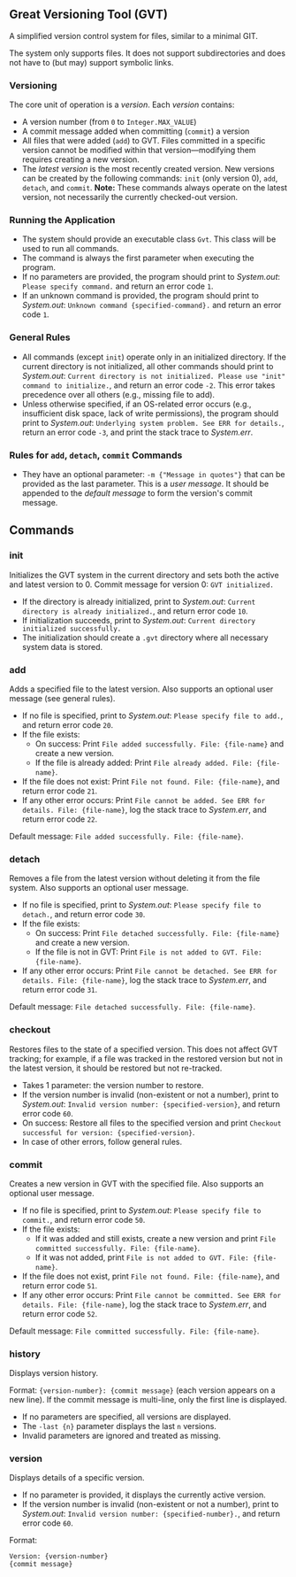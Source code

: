 ## Great Versioning Tool (GVT)

A simplified version control system for files, similar to a minimal GIT.

The system only supports files. It does not support subdirectories and does not have to (but may) support symbolic links.

### Versioning
The core unit of operation is a *version*. Each *version* contains:
- A version number (from `0` to `Integer.MAX_VALUE`)
- A commit message added when committing (`commit`) a version
- All files that were added (`add`) to GVT. Files committed in a specific version cannot be modified within that version—modifying them requires creating a new version.
- The *latest version* is the most recently created version. New versions can be created by the following commands: `init` (only version 0), `add`, `detach`, and `commit`. **Note:** These commands always operate on the latest version, not necessarily the currently checked-out version.

### Running the Application
- The system should provide an executable class `Gvt`. This class will be used to run all commands.
- The command is always the first parameter when executing the program.
- If no parameters are provided, the program should print to *System.out*: `Please specify command.` and return an error code `1`.
- If an unknown command is provided, the program should print to *System.out*: `Unknown command {specified-command}.` and return an error code `1`.

### General Rules
- All commands (except `init`) operate only in an initialized directory. If the current directory is not initialized, all other commands should print to *System.out*: `Current directory is not initialized. Please use "init" command to initialize.`, and return an error code `-2`. This error takes precedence over all others (e.g., missing file to add).
- Unless otherwise specified, if an OS-related error occurs (e.g., insufficient disk space, lack of write permissions), the program should print to *System.out*: `Underlying system problem. See ERR for details.`, return an error code `-3`, and print the stack trace to *System.err*.

### Rules for `add`, `detach`, `commit` Commands
- They have an optional parameter: `-m {"Message in quotes"}` that can be provided as the last parameter. This is a *user message*. It should be appended to the *default message* to form the version's commit message.

## Commands

### init
Initializes the GVT system in the current directory and sets both the active and latest version to 0. Commit message for version 0: `GVT initialized.`

- If the directory is already initialized, print to *System.out*: `Current directory is already initialized.`, and return error code `10`.
- If initialization succeeds, print to *System.out*: `Current directory initialized successfully.`
- The initialization should create a `.gvt` directory where all necessary system data is stored.

### add
Adds a specified file to the latest version. Also supports an optional user message (see general rules).

- If no file is specified, print to *System.out*: `Please specify file to add.`, and return error code `20`.
- If the file exists:
  - On success: Print `File added successfully. File: {file-name}` and create a new version.
  - If the file is already added: Print `File already added. File: {file-name}`.
- If the file does not exist: Print `File not found. File: {file-name}`, and return error code `21`.
- If any other error occurs: Print `File cannot be added. See ERR for details. File: {file-name}`, log the stack trace to *System.err*, and return error code `22`.

Default message: `File added successfully. File: {file-name}`.

### detach
Removes a file from the latest version without deleting it from the file system. Also supports an optional user message.

- If no file is specified, print to *System.out*: `Please specify file to detach.`, and return error code `30`.
- If the file exists:
  - On success: Print `File detached successfully. File: {file-name}` and create a new version.
  - If the file is not in GVT: Print `File is not added to GVT. File: {file-name}`.
- If any other error occurs: Print `File cannot be detached. See ERR for details. File: {file-name}`, log the stack trace to *System.err*, and return error code `31`.

Default message: `File detached successfully. File: {file-name}`.

### checkout
Restores files to the state of a specified version. This does not affect GVT tracking; for example, if a file was tracked in the restored version but not in the latest version, it should be restored but not re-tracked.

- Takes 1 parameter: the version number to restore.
- If the version number is invalid (non-existent or not a number), print to *System.out*: `Invalid version number: {specified-version}`, and return error code `60`.
- On success: Restore all files to the specified version and print `Checkout successful for version: {specified-version}`.
- In case of other errors, follow general rules.

### commit
Creates a new version in GVT with the specified file. Also supports an optional user message.

- If no file is specified, print to *System.out*: `Please specify file to commit.`, and return error code `50`.
- If the file exists:
  - If it was added and still exists, create a new version and print `File committed successfully. File: {file-name}`.
  - If it was not added, print `File is not added to GVT. File: {file-name}`.
- If the file does not exist, print `File not found. File: {file-name}`, and return error code `51`.
- If any other error occurs: Print `File cannot be committed. See ERR for details. File: {file-name}`, log the stack trace to *System.err*, and return error code `52`.

Default message: `File committed successfully. File: {file-name}`.

### history
Displays version history.

Format: `{version-number}: {commit message}` (each version appears on a new line). If the commit message is multi-line, only the first line is displayed.

- If no parameters are specified, all versions are displayed.
- The `-last {n}` parameter displays the last `n` versions.
- Invalid parameters are ignored and treated as missing.

### version
Displays details of a specific version.

- If no parameter is provided, it displays the currently active version.
- If the version number is invalid (non-existent or not a number), print to *System.out*: `Invalid version number: {specified-number}.`, and return error code `60`.

Format:
```
Version: {version-number}
{commit message}
```
